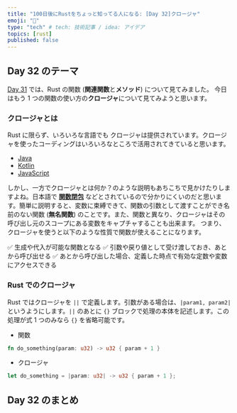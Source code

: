 ```yaml
---
title: "100日後にRustをちょっと知ってる人になる: [Day 32]クロージャ"
emoji: "🦀"
type: "tech" # tech: 技術記事 / idea: アイデア
topics: [rust]
published: false
---
```

## Day 32 のテーマ

[Day 31](https://zenn.dev/shinyay/articles/hello-rust-day031) では、Rust の関数 (**関連関数**と**メソッド**) について見てみました。
今日はもう 1 つの関数の使い方の**クロージャ**について見てみようと思います。

### クロージャとは

Rust に限らず、いろいろな言語でも クロージャは提供されています。クロージャを使ったコーディングはいろいろなところで活用されてきていると思います。

- [Java](https://openjdk.org/projects/closures/)
- [Kotlin](https://kotlinlang.org/docs/lambdas.html#closures)
- [JavaScript](https://developer.mozilla.org/en-US/docs/Web/JavaScript/Closures)

しかし、一方でクロージャとは何か？のような説明もあちこちで見かけたりしますよね。日本語で **[関数閉包](https://ja.wikipedia.org/wiki/%E3%82%AF%E3%83%AD%E3%83%BC%E3%82%B8%E3%83%A3)** などとされているので分かりにくいのだと思います。簡単に説明すると、変数に束縛できて、関数の引数として渡すことができ名前のない関数 (**無名関数**) のことです。また、関数と異なり、クロージャはその呼び出し元のスコープにある変数をキャプチャすることも出来ます。
つまり、クロージャを使うと以下のような性質で関数が使えることになります。

✅ 生成や代入が可能な関数となる
✅ 引数や戻り値として受け渡しておき、あとから呼び出せる
✅ あとから呼び出した場合、定義した時点で有効な定数や変数にアクセスできる

### Rust でのクロージャ

Rust ではクロージャを `||` で定義します。引数がある場合は、`|param1, param2|` というようにします。`||` のあとに `{}` ブロックで処理の本体を記述します。この処理が式 1 つのみなら `{}` を省略可能です。

- 関数

```rust
fn do_something(param: u32) -> u32 { param + 1 }
```

- クロージャ

```rust
let do_something = |param: u32| -> u32 { param + 1 };
```

## Day 32 のまとめ
